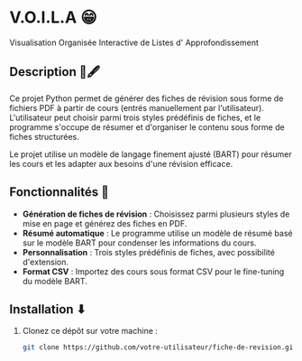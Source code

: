 # V.O.I.L.A 😁
Visualisation Organisée Interactive de Listes d' Approfondissement

## Description 📜🖋
Ce projet Python permet de générer des fiches de révision sous forme de fichiers PDF à partir de cours (entrés manuellement par l'utilisateur). 
L'utilisateur peut choisir parmi trois styles prédéfinis de fiches, et le programme s'occupe de résumer et d'organiser le contenu sous forme de fiches structurées.

Le projet utilise un modèle de langage finement ajusté (BART) pour résumer les cours et les adapter aux besoins d'une révision efficace.

## Fonctionnalités 🚀
- **Génération de fiches de révision** : Choisissez parmi plusieurs styles de mise en page et générez des fiches en PDF.
- **Résumé automatique** : Le programme utilise un modèle de résumé basé sur le modèle BART pour condenser les informations du cours.
- **Personnalisation** : Trois styles prédéfinis de fiches, avec possibilité d'extension.
- **Format CSV** : Importez des cours sous format CSV pour le fine-tuning du modèle BART.

## Installation ⬇
1. Clonez ce dépôt sur votre machine :
   ```bash
   git clone https://github.com/votre-utilisateur/fiche-de-revision.git

